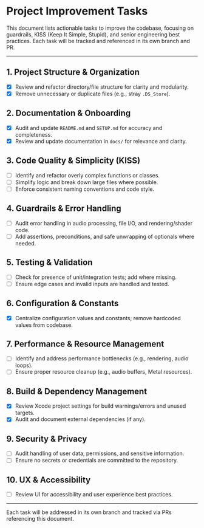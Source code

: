 # Project Improvement Tasks

This document lists actionable tasks to improve the codebase, focusing on guardrails, KISS (Keep It Simple, Stupid), and senior engineering best practices. Each task will be tracked and referenced in its own branch and PR.

---

## 1. Project Structure & Organization
- [x] Review and refactor directory/file structure for clarity and modularity.
- [x] Remove unnecessary or duplicate files (e.g., stray `.DS_Store`).

## 2. Documentation & Onboarding
- [x] Audit and update `README.md` and `SETUP.md` for accuracy and completeness.
- [x] Review and update documentation in `docs/` for relevance and clarity.

## 3. Code Quality & Simplicity (KISS)
- [ ] Identify and refactor overly complex functions or classes.
- [ ] Simplify logic and break down large files where possible.
- [ ] Enforce consistent naming conventions and code style.

## 4. Guardrails & Error Handling
- [ ] Audit error handling in audio processing, file I/O, and rendering/shader code.
- [ ] Add assertions, preconditions, and safe unwrapping of optionals where needed.

## 5. Testing & Validation
- [ ] Check for presence of unit/integration tests; add where missing.
- [ ] Ensure edge cases and invalid inputs are handled and tested.

## 6. Configuration & Constants
- [x] Centralize configuration values and constants; remove hardcoded values from codebase.

## 7. Performance & Resource Management
- [ ] Identify and address performance bottlenecks (e.g., rendering, audio loops).
- [ ] Ensure proper resource cleanup (e.g., audio buffers, Metal resources).

## 8. Build & Dependency Management
- [x] Review Xcode project settings for build warnings/errors and unused targets.
- [x] Audit and document external dependencies (if any).

## 9. Security & Privacy
- [ ] Audit handling of user data, permissions, and sensitive information.
- [ ] Ensure no secrets or credentials are committed to the repository.

## 10. UX & Accessibility
- [ ] Review UI for accessibility and user experience best practices.

---

Each task will be addressed in its own branch and tracked via PRs referencing this document. 
